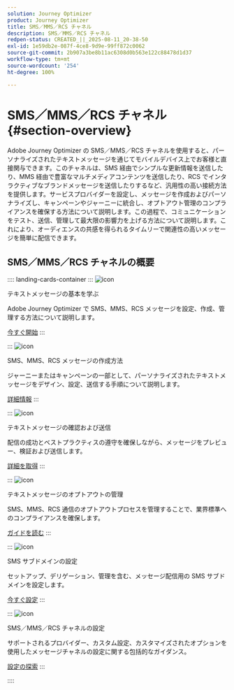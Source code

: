 ```yaml
---
solution: Journey Optimizer
product: Journey Optimizer
title: SMS／MMS／RCS チャネル
description: SMS／MMS／RCS チャネル
redpen-status: CREATED_||_2025-08-11_20-38-50
exl-id: 1e59db2e-087f-4ce8-9d9e-99ff872c0062
source-git-commit: 2b907a3be8b11ac6308d0b563e122c88478d1d37
workflow-type: tm+mt
source-wordcount: '254'
ht-degree: 100%

---
```


# SMS／MMS／RCS チャネル{#section-overview}

Adobe Journey Optimizer の SMS／MMS／RCS チャネルを使用すると、パーソナライズされたテキストメッセージを通じてモバイルデバイス上でお客様と直接関与できます。このチャネルは、SMS 経由でシンプルな更新情報を送信したり、MMS 経由で豊富なマルチメディアコンテンツを送信したり、RCS でインタラクティブなブランドメッセージを送信したりするなど、汎用性の高い接続方法を提供します。サービスプロバイダーを設定し、メッセージを作成およびパーソナライズし、キャンペーンやジャーニーに統合し、オプトアウト管理のコンプライアンスを確保する方法について説明します。この過程で、コミュニケーションをテスト、送信、管理して最大限の影響力を上げる方法について説明します。これにより、オーディエンスの共感を得られるタイムリーで関連性の高いメッセージを簡単に配信できます。

## SMS／MMS／RCS チャネルの概要

:::: landing-cards-container
:::
![icon](https://cdn.experienceleague.adobe.com/icons/circle-play.svg)

テキストメッセージの基本を学ぶ

Adobe Journey Optimizer で SMS、MMS、RCS メッセージを設定、作成、管理する方法について説明します。

[今すぐ開始](../using/sms/get-started-sms.md)
:::

:::
![icon](https://cdn.experienceleague.adobe.com/icons/list-check.svg)

SMS、MMS、RCS メッセージの作成方法

ジャーニーまたはキャンペーンの一部として、パーソナライズされたテキストメッセージをデザイン、設定、送信する手順について説明します。

[詳細情報](../using/sms/create-sms.md)
:::

:::
![icon](https://cdn.experienceleague.adobe.com/icons/list-check.svg)

テキストメッセージの確認および送信

配信の成功とベストプラクティスの遵守を確保しながら、メッセージをプレビュー、検証および送信します。

[詳細を取得](../using/sms/send-sms.md)
:::

:::
![icon](https://cdn.experienceleague.adobe.com/icons/shield-halved.svg)

テキストメッセージのオプトアウトの管理

SMS、MMS、RCS 通信のオプトアウトプロセスを管理することで、業界標準へのコンプライアンスを確保します。

[ガイドを読む](../using/sms/sms-opt-out.md)
:::

:::
![icon](https://cdn.experienceleague.adobe.com/icons/gear.svg)

SMS サブドメインの設定

セットアップ、デリゲーション、管理を含む、メッセージ配信用の SMS サブドメインを設定します。

[今すぐ設定](../using/sms/sms-subdomains.md)
:::

:::
![icon](https://cdn.experienceleague.adobe.com/icons/code-branch.svg)

SMS／MMS／RCS チャネルの設定

サポートされるプロバイダー、カスタム設定、カスタマイズされたオプションを使用したメッセージチャネルの設定に関する包括的なガイダンス。

[設定の探索](configure-sms-landing-page.md)
:::

::::
